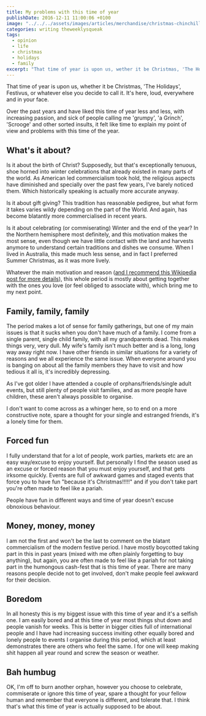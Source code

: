 ```yaml
---
title: My problems with this time of year
publishDate: 2016-12-11 11:00:06 +0100
image: "../../../assets/images/articles/merchandise/christmas-chinchilla.png"
categories: writing theweeklysqueak
tags:
  - opinion
  - life
  - christmas
  - holidays
  - family
excerpt: "That time of year is upon us, wether it be Christmas, 'The Holidays', Festivus, or whatever else you decide to call it. It's here, loud, everywhere and in your face. It felt like time to explain my point of view and problems with this time of the year."
---
```


That time of year is upon us, whether it be Christmas, 'The Holidays', Festivus, or whatever else you decide to call it. It's here, loud, everywhere and in your face.

Over the past years and have liked this time of year less and less, with increasing passion, and sick of people calling me 'grumpy', 'a Grinch', 'Scrooge' and other sorted insults, it felt like time to explain my point of view and problems with this time of the year.

## What's it about?

Is it about the birth of Christ? Supposedly, but that's exceptionally tenuous, shoe horned into winter celebrations that already existed in many parts of the world. As American led commercialism took hold, the religious aspects have diminished and specially over the past few years, I've barely noticed them. Which historically speaking is actually more accurate anyway.

Is it about gift giving? This tradition has reasonable pedigree, but what form it takes varies wildy depending on the part of the World. And again, has become blatantly more commercialised in recent years.

Is it about celebrating (or commiserating) Winter and the end of the year? In the Northern hemisphere most definitely, and this motivation makes the most sense, even though we have little contact with the land and harvests anymore to understand certain traditions and dishes we consume. When I lived in Australia, this made much less sense, and in fact I preferred Summer Christmas, as it was more lively.

Whatever the main motivation and reason ([and I recommend this Wikipedia post for more details](https://en.wikipedia.org/wiki/Christmas)), this whole period is mostly about getting together with the ones you love (or feel obliged to associate with), which bring me to my next point.

## Family, family, family

The period makes a lot of sense for family gatherings, but one of my main issues is that it sucks when you don't have much of a family. I come from a single parent, single child family, with all my grandparents dead. This makes things very, very dull. My wife's family isn't much better and is a long, long way away right now. I have other friends in similar situations for a variety of reasons and we all experience the same issue. When everyone around you is banging on about all the family members they have to visit and how tedious it all is, it's incredibly depressing.

As I've got older I have attended a couple of orphans/friends/single adult events, but still plenty of people visit families, and as more people have children, these aren't always possible to organise.

I don't want to come across as a whinger here, so to end on a more constructive note, spare a thought for your single and estranged friends, it's a lonely time for them.

## Forced fun

I fully understand that for a lot of people, work parties, markets etc are an easy way/excuse to enjoy yourself. But personally I find the season used as an excuse or forced reason that you must enjoy yourself, and that gets irksome quickly. Events are full of awkward games and staged events that force you to have fun "because it's Christmas!!!!!" and if you don't take part you're often made to feel like a pariah.

People have fun in different ways and time of year doesn't excuse obnoxious behaviour.

## Money, money, money

I am not the first and won't be the last to comment on the blatant commercialism of the modern festive period. I have mostly boycotted taking part in this in past years (mixed with me often plainly forgetting to buy anything), but again, you are often made to feel like a pariah for not taking part in the humongous cash-fest that is this time of year. There are many reasons people decide not to get involved, don't make people feel awkward for their decision.

## Boredom

In all honesty this is my biggest issue with this time of year and it's a selfish one. I am easily bored and at this time of year most things shut down and people vanish for weeks. This is better in bigger cities full of international people and I have had increasing success inviting other equally bored and lonely people to events I organise during this period, which at least demonstrates there are others who feel the same. I for one will keep making shit happen all year round and screw the season or weather.

## Bah humbug

OK, I'm off to burn another orphan, however you choose to celebrate, commiserate or ignore this time of year, spare a thought for your fellow human and remember that everyone is different, and tolerate that. I think that's what this time of year is actually supposed to be about.
